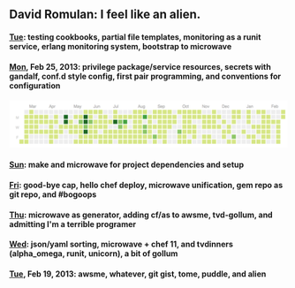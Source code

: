 ## David Romulan: I feel like an alien.

#### [Tue][20130226]: testing cookbooks, partial file templates, monitoring as a runit service, erlang monitoring system, bootstrap to microwave

#### [Mon][20130225], Feb 25, 2013: privilege package/service resources, secrets with gandalf, conf.d style config, first pair programming, and conventions for configuration

![GitHub Contributions][ghcontrib]

#### [Sun][20130224]: make and microwave for project dependencies and setup

#### [Fri][20130222]: good-bye cap, hello chef deploy, microwave unification, gem repo as git repo, and #bogoops

#### [Thu][20130221]: microwave as generator, adding cf/as to awsme, tvd-gollum, and admitting I'm a terrible programer

#### [Wed][20130220]: json/yaml sorting, microwave + chef 11, and tvdinners (alpha_omega, runit, unicorn), a bit of gollum

#### [Tue][20130219], Feb 19, 2013: awsme, whatever, git gist, tome, puddle, and alien

[20130226]: articles/20130226.html
[20130225]: articles/20130225.html
[20130224]: articles/20130224.html
[20130222]: articles/20130222.html
[20130221]: articles/20130221.html
[20130220]: articles/20130220.html
[20130219]: articles/20130219.html
[ghcontrib]: img/contrib.png
